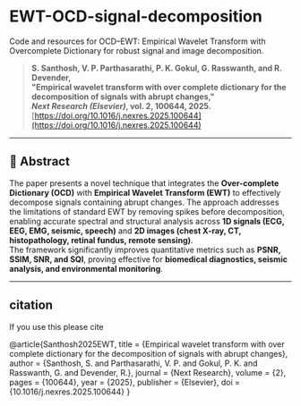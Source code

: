 # EWT-OCD-signal-decomposition
Code and resources for OCD–EWT: Empirical Wavelet Transform with Overcomplete Dictionary for robust signal and image decomposition.




> **S. Santhosh, V. P. Parthasarathi, P. K. Gokul, G. Rasswanth, and R. Devender,  
> "Empirical wavelet transform with over complete dictionary for the decomposition of signals with abrupt changes,"  
> *Next Research (Elsevier)*, vol. 2, 100644, 2025.**  
> [https://doi.org/10.1016/j.nexres.2025.100644](https://doi.org/10.1016/j.nexres.2025.100644)

---

## 📄 Abstract
The paper presents a novel technique that integrates the **Over-complete Dictionary (OCD)** with **Empirical Wavelet Transform (EWT)** to effectively decompose signals containing abrupt changes. The approach addresses the limitations of standard EWT by removing spikes before decomposition, enabling accurate spectral and structural analysis across **1D signals (ECG, EEG, EMG, seismic, speech)** and **2D images (chest X-ray, CT, histopathology, retinal fundus, remote sensing)**.  
The framework significantly improves quantitative metrics such as **PSNR, SSIM, SNR, and SQI**, proving effective for **biomedical diagnostics, seismic analysis, and environmental monitoring**.

---
## citation
If you use this please cite

@article{Santhosh2025EWT,
  title   = {Empirical wavelet transform with over complete dictionary for the decomposition of signals with abrupt changes},
  author  = {Santhosh, S. and Parthasarathi, V. P. and Gokul, P. K. and Rasswanth, G. and Devender, R.},
  journal = {Next Research},
  volume  = {2},
  pages   = {100644},
  year    = {2025},
  publisher = {Elsevier},
  doi     = {10.1016/j.nexres.2025.100644}
}

